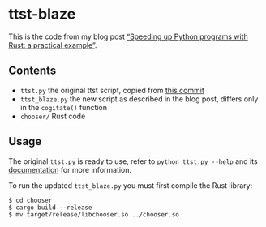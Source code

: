 # ttst-blaze

This is the code from my blog post [“Speeding up Python programs with Rust: a practical example”][blog].

## Contents
* `ttst.py` the original ttst script, copied from [this commit][docs]
* `ttst_blaze.py` the new script as described in the blog post, differs only in the `cogitate()` function
* `chooser/` Rust code

## Usage
The original `ttst.py` is ready to use, refer to `python ttst.py --help` and its [documentation][docs] for more information.

To run the updated `ttst_blaze.py` you must first compile the Rust library:

```
$ cd chooser
$ cargo build --release
$ mv target/release/libchooser.so ../chooser.so
```


[blog]: https://enricomiccoli.com/2020/10/21/speeding-up-python-with-rust-example.html
[docs]: https://github.com/EnricoMiccoli/tic-tac-steel-toe/tree/396c6359edc004af8df2856a8e6d3e8227a05630
